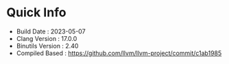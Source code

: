 # Quick Info
* Build Date : 2023-05-07
* Clang Version : 17.0.0
* Binutils Version : 2.40
* Compiled Based : https://github.com/llvm/llvm-project/commit/c1ab1985
